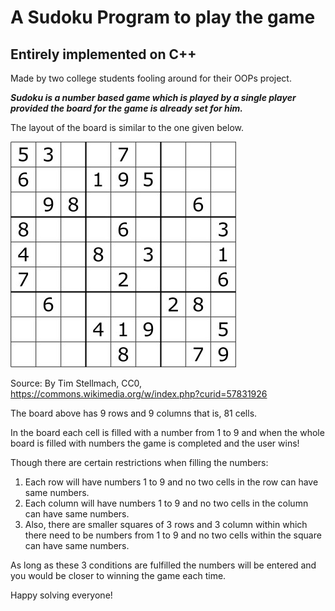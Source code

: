# A Sudoku Program to play the game
## Entirely implemented on C++

Made by two college students fooling around for their OOPs project. 



_**Sudoku is a number based game which is played by a single player provided the board
for the game is already set for him.**_

The layout of the board is similar to the one given below.

![Sudoku Board](https://github.com/bestcoder12/Sudoku_Game/blob/master/Sudoku_Puzzle.jpg)

Source: By Tim Stellmach, CC0, https://commons.wikimedia.org/w/index.php?curid=57831926

The board above has 9 rows and 9 columns that is, 81 cells.

In the board each cell is filled with a number from 1 to 9 and when the whole board is filled with numbers the game is completed and the user wins!

Though there are certain restrictions when filling the numbers:
1. Each row will have numbers 1 to 9 and no two cells in the row can have same numbers.
2. Each column will have numbers 1 to 9 and no two cells in the column can have same numbers.
3. Also, there are smaller squares of 3 rows and 3 column within which there need to be numbers from 1 to 9 and no two cells within the square can have same numbers.

As long as these 3 conditions are fulfilled the numbers will be entered and you would be closer to winning the game each time.

Happy solving everyone!
